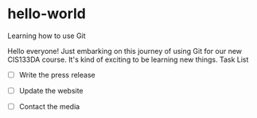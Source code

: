 # hello-world
Learning how to use Git

Hello everyone! Just embarking on this journey of using Git for our new CIS133DA course.  It's kind of exciting to be learning new things.
Task List
- [ ] Write the press release
- [ ] Update the website
- [ ] Contact the media


